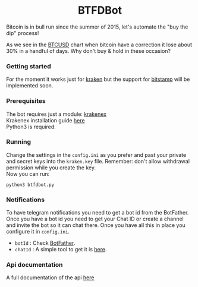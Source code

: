 <h1 align="center">BTFDBot</h1>
Bitcoin is in bull run since the summer of 2015, let's automate the "buy the dip" process! <br />

As we see in the [BTCUSD](https://www.bitcoinwisdom.com/markets/bitstamp/btcusd) chart when bitcoin have a correction it lose about 30% in a handful of days. Why don't buy & hold in these occasion?


### Getting started
For the moment it works just for [kraken](https://www.kraken.com) but the support for [bitstamp](https://www.bitstamp.net) will be implemented soon.


### Prerequisites
The bot requires just a module: [krakenex](www.github.com/veox/python3-krakenex) <br />
Krakenex installation guide [here](www.github.com/veox/python3-krakenex/blob/master/README.rst) <br />
Python3 is required.


### Running 
Change the settings in the `config.ini` as you prefer and past your private and secret keys into the `kraken.key` file. Remember: don't allow withdrawal permission while you create the key. <br />
Now you can run:

`python3 btfdbot.py`


### Notifications
To have telegram notifications you need to get a bot id from the BotFather. Once you have a bot id you need to get your Chat ID or create a channel and invite the bot so it can chat there. Once you have all this in place you configure it in `config.ini`. <br />
- `botId` : Check [BotFather](https://www.telegram.me/BotFather).
- `chatId` : A simple tool to get it is [here](https://github.com/Dodo33/telegram-chatid-dumper).


### Api documentation
A full documentation of the api [here](https://www.kraken.com/help/api)
